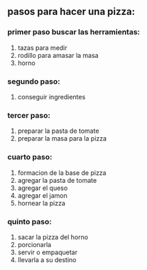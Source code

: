 ## pasos para hacer una pizza:

### primer paso buscar las herramientas:
1. tazas para medir
2. rodillo para amasar la masa
3. horno

### segundo paso:
1. conseguir ingredientes

### tercer paso:
1. preparar la pasta de tomate
2. preparar la masa para la pizza

### cuarto paso:
1. formacion de la base de pizza
2. agregar la pasta de tomate
3. agregar el queso
4. agregar el jamon 
5. hornear la pizza

### quinto paso:
1. sacar la pizza del horno
2. porcionarla 
3. servir o empaquetar 
4. llevarla a su destino

